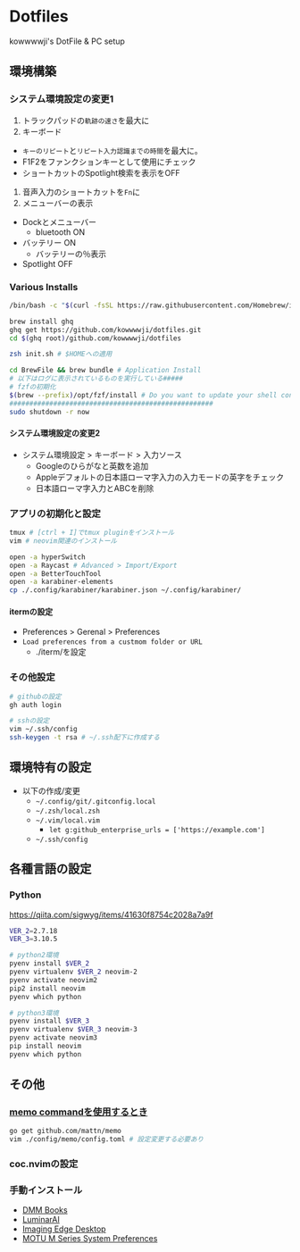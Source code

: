 # Dotfiles

kowwwwji's DotFile & PC setup

## 環境構築

### システム環境設定の変更1

1. トラックパッドの`軌跡の速さ`を最大に
1. キーボード
  - `キーのリピート`と`リピート入力認識までの時間`を最大に。
  - F1F2をファンクションキーとして使用にチェック
  - ショートカットのSpotlight検索を表示をOFF
1. 音声入力のショートカットを`Fn`に
1. メニューバーの表示
  - Dockとメニューバー
    - bluetooth ON
  - バッテリー ON
    - バッテリーの％表示
  - Spotlight OFF

### Various Installs

```zsh
/bin/bash -c "$(curl -fsSL https://raw.githubusercontent.com/Homebrew/install/master/install.sh)"

brew install ghq
ghq get https://github.com/kowwwwji/dotfiles.git
cd $(ghq root)/github.com/kowwwwji/dotfiles

zsh init.sh # $HOMEへの適用

cd BrewFile && brew bundle # Application Install
# 以下はログに表示されているものを実行している#####
# fzfの初期化
$(brew --prefix)/opt/fzf/install # Do you want to update your shell configuration files? はNoにする。
###################################################
sudo shutdown -r now

```

#### システム環境設定の変更2

- システム環境設定 > キーボード > 入力ソース
  - Googleのひらがなと英数を追加
  - Appleデフォルトの日本語ローマ字入力の入力モードの英字をチェック
  - 日本語ローマ字入力とABCを削除

### アプリの初期化と設定

```zsh
tmux # [ctrl + I]でtmux pluginをインストール
vim # neovim関連のインストール

open -a hyperSwitch
open -a Raycast # Advanced > Import/Export
open -a BetterTouchTool
open -a karabiner-elements
cp ./.config/karabiner/karabiner.json ~/.config/karabiner/
```

#### itermの設定

- Preferences > Gerenal > Preferences
- `Load preferences from a custmom folder or URL`
  - ./iterm/を設定

### その他設定

```zsh
# githubの設定
gh auth login

# sshの設定
vim ~/.ssh/config
ssh-keygen -t rsa # ~/.ssh配下に作成する
```

## 環境特有の設定

- 以下の作成/変更
  - `~/.config/git/.gitconfig.local`
  - `~/.zsh/local.zsh`
  - `~/.vim/local.vim`
    - `let g:github_enterprise_urls = ['https://example.com']`
  - `~/.ssh/config`

## 各種言語の設定
### Python

https://qiita.com/sigwyg/items/41630f8754c2028a7a9f

```zsh
VER_2=2.7.18
VER_3=3.10.5

# python2環境
pyenv install $VER_2
pyenv virtualenv $VER_2 neovim-2
pyenv activate neovim2
pip2 install neovim
pyenv which python

# python3環境
pyenv install $VER_3
pyenv virtualenv $VER_3 neovim-3
pyenv activate neovim3
pip install neovim
pyenv which python
```

## その他

### [memo commandを使用するとき](https://mattn.kaoriya.net/software/memo.htm)

```zsh
go get github.com/mattn/memo
vim ./config/memo/config.toml # 設定変更する必要あり
```

### coc.nvimの設定

### 手動インストール

- [DMM Books](https://book.dmm.com/info_bookviewer.html#intro-mac)
- [LuminarAI](https://skylum.com/jp/account/my-softwar://skylum.com/jp/account/my-software)
- [Imaging Edge Desktop](https://creatorscloud.sony.net/catalog/ja-jp/ie-desktop/index.html)
- [MOTU M Series System Preferences](https://motu.com/en-us/download/product/408/?details=true)
